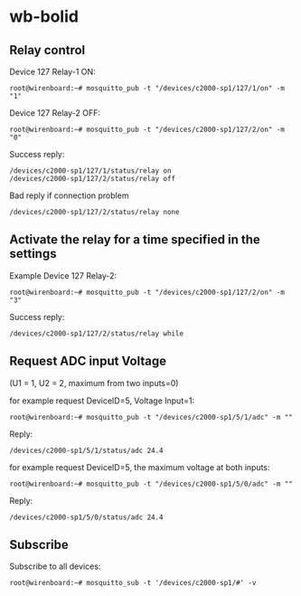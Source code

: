 # wb-bolid

Relay control
------------

Device 127 Relay-1 ON:
```
root@wirenboard:~# mosquitto_pub -t "/devices/c2000-sp1/127/1/on" -m "1"
```

Device 127 Relay-2 OFF:
```
root@wirenboard:~# mosquitto_pub -t "/devices/c2000-sp1/127/2/on" -m "0"
```
Success reply:
```
/devices/c2000-sp1/127/1/status/relay on
/devices/c2000-sp1/127/2/status/relay off
```
Bad reply if connection problem
```
/devices/c2000-sp1/127/2/status/relay none
```

Activate the relay for a time specified in the settings
------------

Example Device 127 Relay-2:
```
root@wirenboard:~# mosquitto_pub -t "/devices/c2000-sp1/127/2/on" -m "3"
```
Success reply:
```
/devices/c2000-sp1/127/2/status/relay while
```
<!-- Request status device 127, Relay-3
```
root@wirenboard:~# mosquitto_pub -t "/devices/c2000-sp1/127/3/state" -m ""

```

reply:
```
/devices/c2000-sp1/127/1/status/relay on
/devices/c2000-sp1/127/2/status/relay off
/devices/c2000-sp1/127/3/status/relay off
/devices/c2000-sp1/127/4/status/relay off
```

reply from bad requests
```
/devices/c2000-sp1/127/587/status/relay none
/devices/c2000-sp1/0/1/status/relay none
``` -->

Request ADC input Voltage
-------------------------

(U1 = 1, U2 = 2,  maximum from two inputs=0)

for example request DeviceID=5,  Voltage Input=1:
```
root@wirenboard:~# mosquitto_pub -t "/devices/c2000-sp1/5/1/adc" -m ""
```
Reply:
```
/devices/c2000-sp1/5/1/status/adc 24.4
```

for example request DeviceID=5,  the maximum voltage at both inputs:
```
root@wirenboard:~# mosquitto_pub -t "/devices/c2000-sp1/5/0/adc" -m ""
```
Reply:
```
/devices/c2000-sp1/5/0/status/adc 24.4
```



Subscribe
---------

Subscribe to all devices:

```
root@wirenboard:~# mosquitto_sub -t '/devices/c2000-sp1/#' -v
```
